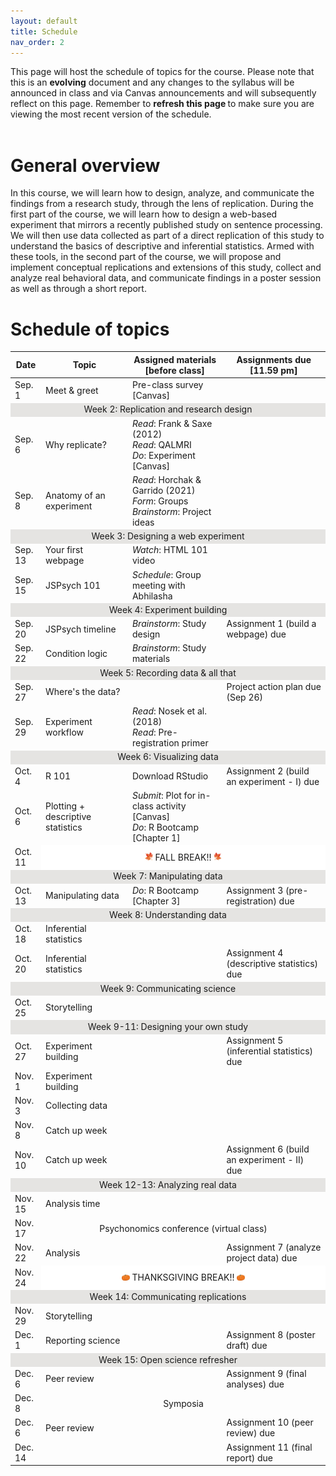 ```yaml
---
layout: default
title: Schedule
nav_order: 2
---
```


This page will host the schedule of topics for the course. Please note that this is an <strong>evolving</strong> document and any changes to the syllabus will be announced in class and via Canvas announcements and will subsequently reflect on this page. Remember to <strong>refresh this page </strong> to make sure you are viewing the most recent version of the schedule. <br><br>

# General overview

In this course, we will learn how to design, analyze, and communicate the findings from a research study, through the lens of replication. During the first part of the course, we will learn how to design a web-based experiment that mirrors a recently published study on sentence processing. We will then use data collected as part of a direct replication of this study to understand the basics of descriptive and inferential statistics. Armed with these tools, in the second part of the course, we will propose and implement conceptual replications and extensions of this study, collect and analyze real behavioral data, and communicate findings in a poster session as well as through a short report.

# Schedule of topics

<table>
        <tr>
            <th>Date</th>
            <th>Topic</th>
            <th>Assigned materials <br> [before class]</th>
            <th>Assignments due <br>[11.59 pm]</th> 
    <tbody>
    <tr><td>Sep. 1</td><td>Meet & greet</td><td>Pre-class survey [Canvas]</td><td></td>
    <tr><td style="text-align: center; vertical-align: middle;background-color:#E5E4E2" colspan = 4>Week 2: Replication and research design</td>
    <tr><td>Sep. 6</td><td>Why replicate?</td><td><i>Read</i>: Frank & Saxe (2012)<br><i>Read</i>: QALMRI<br><i>Do</i>: Experiment [Canvas]</td><td></td>
    <tr><td>Sep. 8</td><td>Anatomy of an experiment</td><td><i>Read</i>: Horchak & Garrido (2021)<br><i>Form</i>: Groups<br><i>Brainstorm</i>: Project ideas<br></td><td></td>
    <tr><td style="text-align: center; vertical-align: middle;background-color:#E5E4E2" colspan = 4>Week 3: Designing a web experiment </td>
    <tr><td>Sep. 13</td><td>Your first webpage</td><td><i>Watch</i>: HTML 101 video<br></td><td></td>
    <tr><td>Sep. 15</td><td>JSPsych 101</td><td><i>Schedule</i>: Group meeting with Abhilasha</td><td></td>
    <tr><td style="text-align: center; vertical-align: middle;background-color:#E5E4E2" colspan = 4>Week 4: Experiment building</td>
    <tr><td>Sep. 20</td><td>JSPsych timeline</td><td><i>Brainstorm</i>: Study design<br></td><td>Assignment 1 (build a webpage) due</td>
    <tr><td>Sep. 22</td><td>Condition logic</td><td><i>Brainstorm</i>: Study materials</td><td></td>
    <tr><td style="text-align: center; vertical-align: middle;background-color:#E5E4E2" colspan = 4>Week 5: Recording data & all that</td>
    <tr><td>Sep. 27</td><td>Where's the data?</td><td></td><td>Project action plan due <br>(Sep 26)</td>
    <tr><td>Sep. 29</td><td>Experiment workflow</td><td><i>Read</i>: Nosek et al. (2018)<br><i>Read</i>: Pre-registration primer</td><td></td>
    <tr><td style="text-align: center; vertical-align: middle;background-color:#E5E4E2" colspan = 4>Week 6: Visualizing data</td>
    <tr><td>Oct. 4</td><td>R 101</td><td>Download RStudio</td><td>Assignment 2 (build an experiment - I) due</td>
    <tr><td>Oct. 6</td><td>Plotting + descriptive statistics</td><td><i>Submit</i>: Plot for in-class activity [Canvas]<br><i>Do</i>: R Bootcamp [Chapter 1]</td><td></td>
    <tr><td>Oct. 11</td><td style="text-align: center; vertical-align: middle;background-color:#FFFFFF" colspan = 3><img src="maple.png" width="3%" height = "3%"> FALL BREAK!! <img src="mapleright.png" width="3%" height = "3%"></td>
    <tr><td style="text-align: center; vertical-align: middle;background-color:#E5E4E2" colspan = 4>Week 7: Manipulating data</td>
    <tr><td>Oct. 13</td><td>Manipulating data</td><td><i>Do</i>: R Bootcamp [Chapter 3]</td><td>Assignment 3 (pre-registration) due </td>
    <tr><td style="text-align: center; vertical-align: middle;background-color:#E5E4E2" colspan = 4>Week 8: Understanding data</td>
    <tr><td>Oct. 18</td><td>Inferential statistics</td><td></td><td></td>
    <tr><td>Oct. 20</td><td>Inferential statistics</td><td></td><td>Assignment 4 (descriptive statistics) due</td>
    <tr><td style="text-align: center; vertical-align: middle;background-color:#E5E4E2" colspan = 4>Week 9: Communicating science</td>
    <tr><td>Oct. 25</td><td>Storytelling</td><td></td><td></td>
    <tr><td style="text-align: center; vertical-align: middle;background-color:#E5E4E2" colspan = 4>Week 9-11: Designing your own study</td>
    <tr><td>Oct. 27</td><td>Experiment building</td><td></td><td>Assignment 5 (inferential statistics) due</td>
    <tr><td>Nov. 1</td><td>Experiment building</td><td></td><td></td>
    <tr><td>Nov. 3</td><td>Collecting data</td><td></td><td></td>
    <tr><td>Nov. 8</td><td>Catch up week</td><td></td><td></td>
    <tr><td>Nov. 10</td><td>Catch up week</td><td></td><td>Assignment 6 (build an experiment - II) due</td>
    <tr><td style="text-align: center; vertical-align: middle;background-color:#E5E4E2" colspan = 4>Week 12-13: Analyzing real data</td>
    <tr><td>Nov. 15</td><td>Analysis time</td><td></td><td></td>
    <tr><td>Nov. 17</td><td colspan = 3 style="text-align: center;">Psychonomics conference (virtual class)</td>
    <tr><td>Nov. 22</td><td>Analysis</td><td></td><td>Assignment 7 (analyze project data) due</td>
    <tr><td>Nov. 24</td><td style="text-align: center; vertical-align: middle;background-color:#FFFFFF" colspan = 3> <img src="pumpkin.png" width="3%" height = "3%"> THANKSGIVING BREAK!! <img src="pumpkin.png" width="3%" height = "3%"></td>
    <tr><td style="text-align: center; vertical-align: middle;background-color:#E5E4E2" colspan = 4>Week 14: Communicating replications</td>
    <tr><td>Nov. 29</td><td>Storytelling</td><td></td><td></td>
    <tr><td>Dec. 1</td><td>Reporting science</td><td></td><td>Assignment 8 (poster draft) due</td>
    <tr><td style="text-align: center; vertical-align: middle;background-color:#E5E4E2" colspan = 4>Week 15: Open science refresher</td>
    <tr><td>Dec. 6</td><td>Peer review</td><td></td><td>Assignment 9 (final analyses) due</td>
    <tr><td>Dec. 8</td><td style="text-align: center;" colspan = 3>Symposia</td>
    <tr><td>Dec. 6</td><td>Peer review</td><td></td><td>Assignment 10 (peer review) due</td>
    <tr><td>Dec. 14</td><td></td><td></td><td>Assignment 11 (final report) due</td>
